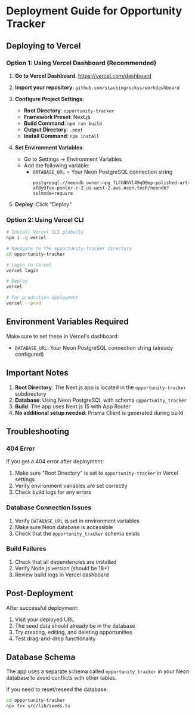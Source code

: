# Deployment Guide for Opportunity Tracker

## Deploying to Vercel

### Option 1: Using Vercel Dashboard (Recommended)

1. **Go to Vercel Dashboard**: https://vercel.com/dashboard
2. **Import your repository**: `github.com/stackingrockss/workdashboard`
3. **Configure Project Settings**:
   - **Root Directory**: `opportunity-tracker`
   - **Framework Preset**: Next.js
   - **Build Command**: `npm run build`
   - **Output Directory**: `.next`
   - **Install Command**: `npm install`

4. **Set Environment Variables**:
   - Go to Settings → Environment Variables
   - Add the following variable:
     - `DATABASE_URL` = Your Neon PostgreSQL connection string
       ```
       postgresql://neondb_owner:npg_fLCbNhYl49qO@ep-polished-art-af8y9fux-pooler.c-2.us-west-2.aws.neon.tech/neondb?sslmode=require
       ```

5. **Deploy**: Click "Deploy"

### Option 2: Using Vercel CLI

```bash
# Install Vercel CLI globally
npm i -g vercel

# Navigate to the opportunity-tracker directory
cd opportunity-tracker

# Login to Vercel
vercel login

# Deploy
vercel

# For production deployment
vercel --prod
```

## Environment Variables Required

Make sure to set these in Vercel's dashboard:

- `DATABASE_URL`: Your Neon PostgreSQL connection string (already configured)

## Important Notes

1. **Root Directory**: The Next.js app is located in the `opportunity-tracker` subdirectory
2. **Database**: Using Neon PostgreSQL with schema `opportunity_tracker`
3. **Build**: The app uses Next.js 15 with App Router
4. **No additional setup needed**: Prisma Client is generated during build

## Troubleshooting

### 404 Error
If you get a 404 error after deployment:
1. Make sure "Root Directory" is set to `opportunity-tracker` in Vercel settings
2. Verify environment variables are set correctly
3. Check build logs for any errors

### Database Connection Issues
1. Verify `DATABASE_URL` is set in environment variables
2. Make sure Neon database is accessible
3. Check that the `opportunity_tracker` schema exists

### Build Failures
1. Check that all dependencies are installed
2. Verify Node.js version (should be 18+)
3. Review build logs in Vercel dashboard

## Post-Deployment

After successful deployment:
1. Visit your deployed URL
2. The seed data should already be in the database
3. Try creating, editing, and deleting opportunities
4. Test drag-and-drop functionality

## Database Schema

The app uses a separate schema called `opportunity_tracker` in your Neon database to avoid conflicts with other tables.

If you need to reset/reseed the database:
```bash
cd opportunity-tracker
npx tsx src/lib/seeds.ts
```
